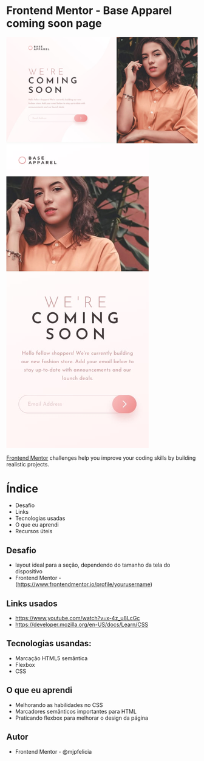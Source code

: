 # Frontend Mentor - Base Apparel coming soon page

![Design preview for the Base Apparel coming soon page coding challenge](./design/desktop-design.jpg)
![Design preview for the Base Apparel coming soon page coding challenge](./design/mobile-design.jpg)



[Frontend Mentor](https://www.frontendmentor.io) challenges help you improve your coding skills by building realistic projects.
# Índice

- Desafio
- Links
- Tecnologias usadas
- O que eu aprendi
- Recursos úteis

## Desafio
- layout ideal para a seção, dependendo do tamanho da tela do dispositivo
- Frontend Mentor -(https://www.frontendmentor.io/profile/yourusername)
## Links usados
- https://www.youtube.com/watch?v=x-4z_u8LcGc
- https://developer.mozilla.org/en-US/docs/Learn/CSS
  
## Tecnologias usandas:
- Marcação HTML5 semântica
- Flexbox
- CSS 

## O que eu aprendi
- Melhorando as habilidades no CSS
- Marcadores semânticos importantes para HTML
- Praticando flexbox para melhorar o design da página


## Autor
- Frontend Mentor - @mjpfelicia
